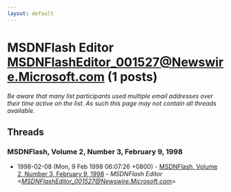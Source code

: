 ```yaml
---
layout: default
---
```


# MSDNFlash Editor <MSDNFlashEditor_001527@Newswire.Microsoft.com> (1 posts)

_Be aware that many list participants used multiple email addresses over their time active on the list. As such this page may not contain all threads available._

## Threads

### MSDNFlash, Volume 2, Number 3, February 9, 1998
+ 1998-02-08 (Mon, 9 Feb 1998 06:07:26 +0800) - [MSDNFlash, Volume 2, Number 3, February 9, 1998](/archive/1998/02/07579abf466cff13bad6a773eb09a8fada086829c248f14e362249bb17515d09) - _MSDNFlash Editor \<MSDNFlashEditor_001527@Newswire.Microsoft.com\>_

